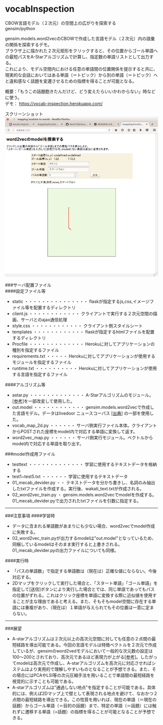 # vocabInspection
CBOW言語モデル（２次元）の空間上の広がりを探索する  
gensim/python  

gensim.models.word2vecのCBOWで作成した言語モデル（２次元）内の語彙の関係を探索するデモ。  
ブラウザ上に描かれた２次元矩形をクリックすると、その位置からゴール単語への最短パスをA-Starアルゴリズムで計算し、指定数の単語リストとして出力する。  
これにより、モデル空間内における任意の単語間の位置関係を提示すると共に、現実的な会話においてはある単語（＝トピック）から別の単語（＝トピック）へと違和感なく話題を変遷させるための指標を得ることが可能となる。  

概要：「もうこの話題飽きたんだけど、どう変えたらいいかわからない」時などに使う。  
デモ： <https://vocab-inspection.herokuapp.com/>  

スクリーンショット  
![デモ](https://github.com/deveT50/images/blob/master/vocabInspection/screen_1.png "デモ")　　

###サーバ配置ファイル  
####設定ファイル等
* static ・・・・・・・・・・・・・・・ flaskが指定するjs,css,イメージファイル等を配置するディレクトリ  
* client.js ・・・・・・・・・・・・ クライアントで実行する２次元空間の描画、サーバとのajax通信処理  
* style.css ・・・・・・・・・・・・ クライアント側スタイルシート  
* templates ・・・・・・・・・・・・ flaskが指定するhtmlファイルを配置するディレクトリ  
* Procfile ・・・・・・・・・・・・・ Herokuに対してアプリケーションの種別を指定するファイル  
* requirements.txt ・・・・・ Herokuに対してアプリケーションが使用するモジュールを指定するファイル  
* runtime.txt ・・・・・・・・・・ Herokuに対してアプリケーションが使用する言語を指定するファイル  

####アルゴリズム等
* astar.py ・・・・・・・・・・・・・ A-Starアルゴリズムのモジュール。[\[参考\]](http://qiita.com/masashi127/items/0c794e28f4b295ad82c6)を一部改変して使用した。  
* out.model ・・・・・・・・・・・・ gensim.models.word2vecで作成した言語モデル。データはlivedoor ニュースコーパス [\[出典\]](http://www.rondhuit.com/download.html#ldcc) の一部を使用した。  
* vocab_map_2d.py ・・・・・・ サーバ側実行ファイル本体。クライアントからPOSTされた座標をmodel内で対応する単語に変換して返す。  
* word2vec_map.py ・・・・・・ サーバ側実行モジュール。ベクトルからmodel内で対応する単語を取り出す。  

###model作成用ファイル  
* testtext ・・・・・・・・・・・・・ 学習に使用するテキストデータを格納する  
* test1~test5.txt ・・・・・・ 学習に使用するテキストデータ  
* 01_mecab_devider.py ・・ テキストデータを分かち書きし、名詞のみ抽出したtxtファイルを作成する。実行後、wakati_text.txtが作成される。  
* 02_word2vec_train.py ・ gensim.models.word2vecでmodelを作成する。01_mecab_devider.pyで出力されたtxtファイルを引数に指定する。  

* * *

###注意事項
####学習時
* データに含まれる単語数があまりにも少ない場合、word2vecでmodel作成に失敗する。
* 02_word2vec_train.pyが出力するmodelは"out.model"となっているため、同梱しているmodelはそのまま実行すると上書きされる。01_mecab_devider.pyの出力ファイルについても同様。

####実行時
* 「パスの単語数」で指定する単語数は（現在は）正確な値にならない。今後対応する。
* 2Dマップをクリックして実行した場合と、「スタート単語」「ゴール単語」を指定して\[送信\]ボタンにより実行した場合とでは、同じ単語であってもパスの位置がずれる。これはクリック座標を単語に変換する際に近似値を使用することが主な理由であると考える。また、そもそもmodel空間に存在する単語には重複があり、（現在は）１単語が与えられてもその位置は一意に定まらない。  

* * *

###展望
* A-starアルゴリズムは２次元以上の高次元空間に対しても任意の２点間の最短経路を導出可能である。今回の言語モデルは特徴ベクトルを２次元で作成しているが、gensimのword2vedモデルにおいて一般的な次元数の設定は100〜200とされており、高次元であるほど表現力が上がる[\[参考\]](http://functionp.com/2016/05/14/%E3%83%88%E3%83%94%E3%83%83%E3%82%AF%E3%83%A2%E3%83%87%E3%83%AB%E3%81%A7%E5%8D%98%E8%AA%9E%E3%81%AE%E5%88%86%E6%95%A3%E8%A1%A8%E7%8F%BE-%E5%AE%9F%E8%A3%85%E7%B7%A8/)。したがってmodelは高次元で作成し、A-starアルゴリズムを高次元に対応させればシステムはより実用的で理解しやすいものとなることが予想できる。また、その場合にはPCAやLSI等の次元圧縮手法を用いることで単語間の最短経路を視覚的に示すことも可能である。  
* A-starアルゴリズムは”通過しない地点”を指定することが可能である。具体的には、例えば2Dマップ上で壁として表現される地点を避けて、なおかつ２点間の最短経路を導出できる。この性質を用いれば、現在の単語（＝現在の話題）からゴール単語（＝目的の話題）まで、特定の単語（＝話題）には触れずに遷移する単語（=話題）の指標を得ることが可能となることが予想できる。  




